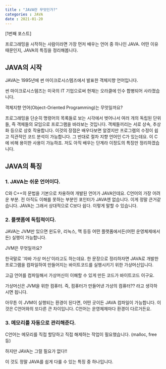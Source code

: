 ```yaml
---
title : "JAVA란 무엇인가?"
categories : JAVA
date : 2021-01-20
---
```


[1번째 포스트]

프로그래밍을 시작하는 사람이라면 가장 먼저 배우는 언어 중 하나인 JAVA. 어떤 이유때문인지, JAVA의 특징을 정리해봅니다.


## JAVA의 시작

JAVA는 1995년에 썬 마이크로시스템즈에서 발표한 객체지향 언어입니다.  

썬 마이크로시스템즈는 미국의 IT 기업으로써 현재는 오라클에 인수 합병되어 사라졌습니다. 

객체지향 언어(Object-Oriented Programming)는 무엇일까요? 

프로그래밍을 단순히 명령어의 목록들로 보는 시각에서 벗어나서 여러 개의 독립된 단위들, 즉 객체들의 모임으로 프로그램을 바라보는 것입니다. 객체들끼리는 서로 상속, 추상화 등으로 상호 작용합니다. 이것의 장점은 배우다보면 알겠지만 프로그램의 수정이 쉽고 직관적인 코드 분석이 가능합니다. 그 반대로 절차 지향 언어인 C가 있는데요. 이 C에 비해 용이한 사용이 가능하죠. 저도 아직 배우는 단계라 이정도의 특징만 정리하겠습니다.



## JAVA의 특징



### 1. JAVA는 쉬운 언어이다.

C와 C++의 문법을 기본으로 차용하여 개발된 언어가 JAVA인데요. C언어의 가장 어려운 부분. 전 아직도 이해를 못하는 부분인 포인터가 JAVA엔 없습니다.  이게 정말 큰거같습니다.  JAVA는 그래서 상대적으로 C보다 쉽다. 이렇게 말할 수 있습니다.



### 2. 플랫폼에 독립적이다.

JAVA는 JVM만 있으면 윈도우, 리눅스, 맥 등등 어떤 플랫폼에서든(어떤 운영체제에서든) 실행이 가능합니다. 

JVM은 무엇일까요?

한국말로 '자바 가상 머신'이라고도 하는데요. 한 문장으로 정리하자면 JAVA로 개발한 프로그램을 컴파일하여 만들어지는 바이트코드를 실행시키기 위한 가상머신입니다.

고급 언어를 컴파일해서 가상머신이 이해할 수 있게 만든 코드가 바이트코드 이구요.

가상머신은 JVM을 위한 컴퓨터. 즉, 컴퓨터가 만들어낸 가상의 컴퓨터?? 라고 생각하시면 됩니다.

아무튼 이 JVM이 실행되는 환경이 된다면, 어떤 곳이든 JAVA 컴파일이 가능합니다. 이것은 C언어와의 또다른 큰 차이입니다. C언어는 운영체제마다 환경이 다르거든요.



### 3. 메모리를 자동으로 관리해준다.

C언어는 메모리를 직접 할당하고 직접 해제하는 작업이 필요했습니다. (malloc, free 등) 

하지만 JAVA는 그럴 필요가 없다!!

이 것도 정말 JAVA를 쉽게 다룰 수 있는 특징 중 하나입니다.
